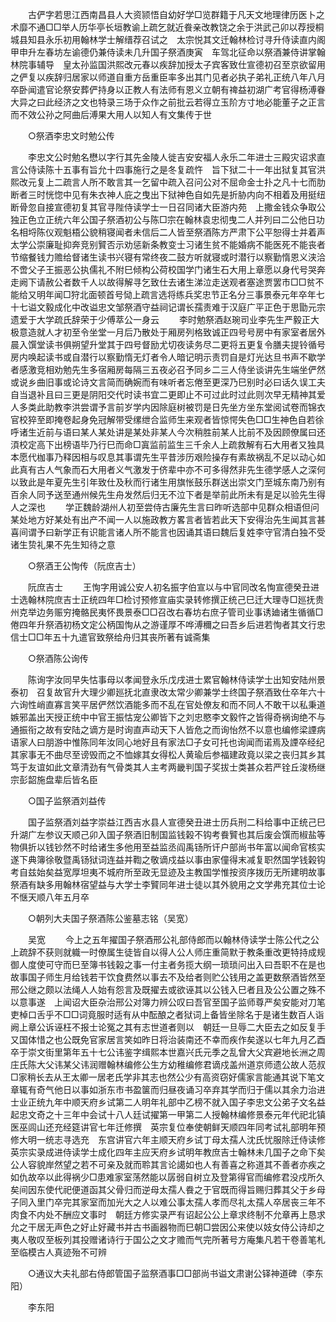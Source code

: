 <!-- { "loadSidebar": true } -->
　　古俨字若思江西南昌县人大资颕悟自幼好学□览群籍于凡天文地理律历医卜之术靡不通□□举人历华亭长垣教谕上疏乞就近飬亲改教饶之余于洪武己卯以荐授桐城县知县永乐初用翰林学士解缙荐召试之　太宗悦其文迁翰林检讨寻升侍读直内阁甲申升左春坊左谕德仍兼侍读未几升国子祭酒庚寅　车驾北征命以祭酒兼侍讲掌翰林院事辅导　皇太孙监国洪熙改元春以疾辞加授太子宾客致仕宣德初召至京欲留用之俨复以疾辞归居家以师道自重方岳重臣率多出其门见者必执子弟礼正统八年八月卒卧闻遣官论祭安葬俨持身以正教人有法师有恩义立朝有禆益初湖广考官得杨溥眷大异之曰此经济之文也特录三场于众作之前批云若得立玉阶方寸地必能董子之正言而不效公孙之阿曲后溥果大用人以知人有文集传于世 

　　○祭酒李忠文时勉公传 

　　李忠文公时勉名懋以字行其先金陵人徙吉安安福人永乐二年进士三殿灾诏求直言公侍读陈十五事有旨允十四事施行之是冬复疏忤　旨下狱二十一年出狱复其官洪熙改元复上二疏言人所不敢言其一乞留中疏入召问公对不屈命金士扑之凡十七而肋断者三时恍惚中见有朱衣神人庇之曳出下狱神色自如先是折胁内向不相着及用挺纽断骨忽自接宣德初复其官寻陛侍读学士一日召同诸大臣游内苑　上撒金钱众争取公独正色立正统六年公国子祭酒初公与陈□宗在翰林袁忠彻曳二人并列曰二公他日功名相埒陈仪观魁梧公貌稍寝闻者未信后二人皆至祭酒陈方严肃下公平恕得士并着声太学公崇廉耻抑奔竞别贒否示劝惩新条教变士习诸生贫不能婚病不能医死不能丧者节缩餐钱力赡给督诸生读书兴寝有常终夜二鼓方听就寝或时潜行以察勤惰恩义浃洽不啻父子王振恶公执儒礼不附巳倾构公荷校国学门诸生石大用上章愿以身代号哭奔走阙下请赦公者数千人以故得解寻乞致仕去诸生涕泣走送观者塞途贾罢市□□贫不能给又明年闻□狩北面顿首号恸上疏言选将练兵奖忠节正名分三事景泰元年卒年七十七谥文毅成化中改谥忠文邹祭酒守益祠记谓长孺责难于汉庭广平正色于思勖元宗遗爱于大学疏氏辞荣于少傅萃公一身云 
　　李时勉祭酒赵琬司业李先生严毅正大极意造就人才初至令坐堂一月后乃散处于厢房列格致诚正四号号房中有家室者居外晨入馔堂读书俱朔望升堂其于四号督励尤切夜读务尽二更将五更复令膳夫提铃循号房内唤起读书或自潜行以察勤惰无灯者令人暗记明示责罚自是灯光达旦书声不歇学者感激竞相劝勉先生多宿厢房每隔三五夜必召予同乡二三人侍坐谈讲先生端坐俨然或说乡曲旧事或论诗文言简而确婉而有味听者忘倦至更深乃巳别时必曰话久误工夫自当退补且曰三更是阴阳交代时读书宜二更即止不可过此时过此则次早无精神其爱人多类此助教李洪尝谓予言前岁学内因除庭树被罚是日先坐方坐东堂阅试卷而锦衣官校猝至即掩卷起身免冠解带受缧绁合监师生来观者皆惊愕失色□□生神色自若徐呼诸生近前与语曰某人某处讲是某处非某人今次稍胜前某人比前不及因顾僚属曰还湏校定高下出榜语毕乃行巳而命□寘监前监生三千余人上疏救解有石大用者又独具本愿代枷事乃释因相与叹息其事谓先生平昔涉历艰险操存有素故祸乱不足以动心如此真有古人气象而石大用者义气激发于侪辈中亦不可多得然非先生德学感人之深何以致此是年夏先生引年致仕及秋而行诸生用旗怅鼓乐群送出崇文门至城东南乃别有百余人同予送至通州候先生舟发然后归无不泣下者是举前此所未有是足以验先生得人之深也 
　　学正魏龄湖州人初至尝侍古廉先生言曰昨听选部中见群众相语但问某处地方好某处有出产不闻一人以施政教方畧言者皆若此天下安得治先生闻其言甚喜间谓予曰新学正有识能言诸人所不能言也因诵其语曰魏后复姓李守官清白独不受诸生贽礼果不先生知待之意 

　　○祭酒王公恂传（阮庶吉士） 

　　阮庶吉士 
　　王恂字用诚公安人初名振字伯宣以与中官同改名恂宣德癸丑进士选翰林院庶吉士正统四年□检讨预修宣庙实录转修撰正统己巳迁大理寺□廵抚贵州克举边务赈穷掩骼民夷怀畏景泰□□召改右春坊右庶子管司业事诱廸诸生循循□倦四年升祭酒初杨文定公柄国恂从之游谨厚不哗溥穪之曰吾乡后进若恂者其文行忠信士□□年五十九遣官致祭给舟归其丧所著有诚斋集 

　　○祭酒陈公询传 

　　陈询字汝同早失怙事母以孝闻登永乐戊戌进士累官翰林侍读学士出知安陆州景泰初　召复故官升大理少卿廵抚北直隶改太常少卿兼学士终国子祭酒致仕卒年六十六询性峭直寡言笑平居俨然饮酒能多而不乱在官处僚友和而不同人不敢干以私秉道嫉邪盖出天授正统中中官王振怙宠公卿皆下之刘忠愍李文毅忤之皆得奇祸询绝不与通振衔之故有安陆之谪方是时询直声动天下人皆危之而询怡然不以意也编修梁諲病语家人曰朋游中惟陈同年汝同心地好且有家法□子女可托也询闻而诺焉及諲卒经纪其家事无不曲尽至谤毁而之不恤嫁其女得松人黄瑜后参福建政竟以梁之丧归其乡其笃于友谊如此文章清劲有气骨类其人主考两畿判国子奖拔士类甚众若严铨丘浚杨继宗彭韶施盘辈后皆名臣 

　　○国子监祭酒刘益传 

　　国子监祭酒刘益字崇益江西吉水县人宣德癸丑进士历兵刑二科给事中正统己巳升湖广左参议天顺己卯入国子祭酒旧制国监钱榖不钩考飬贒也其后废会馔而椒盐等物俱折以钱钞然不时给诸生多他用至益监丞阎禹钖所讦户部尚书年富以闻命官核实遂下典簿徐敬暨禹钖狱词连益并鞫之敬谪戍益以事由家僮得末减复职然国学钱榖钩考自兹始矣益宽厚坦夷不城府所至政无显迹及主教国学惟按资序拨历无所建明故事祭酒有缺多用翰林宿望益与大学士李贒同年进士徒以其外貌用之文学弗充其位士论不惬天顺八年五月卒 

　　○朝列大夫国子祭酒陈公鉴墓志铭（吴宽） 

　　吴宽 
　　今上之五年擢国子祭酒邢公礼部侍郎而以翰林侍读学士陈公代之公上疏辞不获则就軄一时僚属生徒皆自以得人公人师庄重简默于教条重改更特持成规御人度使可守而巳至簿书钱榖之事一付主者务揽大纲一琐琐问出入曰吾职不在是也故事国子师生月给钱若干饮食费然以事去不及给者则贮公钱用之盖更数祭酒皆然至邢公继之颇以法绳人人始有怨言及既擢去或欲诬其以公钱入巳者且及公公置之殊不以意事遂　上闻诏大臣杂治邢公对簿力辨公叹曰吾官至国子监师尊严矣安能对刀笔吏棹口舌乎不□□词竟服时适有从中酝酿之者狱词上备皆坐除名于是诸生数百人诣阙上章公诉诬枉不报士论冤之其有志世道者则以　朝廷一旦辱二大臣去之如反复手又国体惜之也公既免官家居言笑如昨日将治装南还不幸而疾作矣遂以七年九月乙酉卒于崇文街里第年五十七公讳鉴字缉熙本世嘉兴氏元季之乱曾大父宾避地长洲之周庄氏陈大父讳某父讳润赠翰林编修公生方幼稚编修君谪戍盖州道京师遗公故人范叔□家稍长去从王太卿一居老氏学非其志也然公少有高资窃好儒家言能通其说下笔文章辄有奇气他日以事如浙东市书盈箧而归昼夜诵习卒弃其学而归于儒以其余力治进士业正统九年中顺天府乡试第二人明年礼部中乙榜不就入国子李忠文公弟子文名益起忠文奇之十三年中会试十八人廷试擢第一甲第二人授翰林编修景泰元年代祀北镇医巫闾山还充经筵讲官七年迁修撰　英宗复位奉使朝鲜天顺四年同考试礼部明年预修大明一统志寻选充　东宫讲官六年主顺天府乡试丁母太孺人沈氏忧服除迁侍读修　英宗实录成进侍读学士成化四年主应天府乡试明年教庶吉士翰林未几国子之命下矣公人容貌岸然望之若不可亲及就而聆其言论譪如也人有善喜之称道其不善者亦疾之如仇故卒以此得祸少□患难家室荡然能以孱弱自树立及登第得官而编修君没戍所久矣间因东使代祀便道函其父骨归而逆母太孺人飬之于官既而得旨赐归葬其父于乡母子同入里门卒完其家室而加光大之人以难公事太孺人孝而尽礼太孺人卒居丧三年不肉食不内处不酬应文事时　朝廷方修实录严有诏起公公上章求终制不允章再上恳求允之干居无声色之好止好藏书并古书画器物而巳朝□尝因公来使以妓女侍公诗却之夷人敬叹至板列其投赠诸诗行于国公之文才赡而气完所著号方庵集凡若干卷善笔札至临模古人真迹殆不可辨 

　　○通议大夫礼部右侍郎管国子监祭酒事□□部尚书谥文肃谢公铎神道碑（李东阳） 

　　李东阳 
